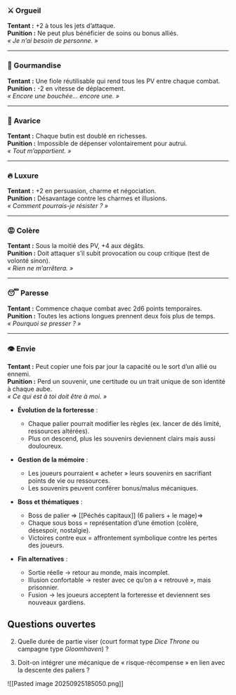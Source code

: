 ### ⚔️ Orgueil

**Tentant :** +2 à tous les jets d’attaque.  
**Punition :** Ne peut plus bénéficier de soins ou bonus alliés.  
_« Je n’ai besoin de personne. »_

---

### 🍖 Gourmandise

**Tentant :** Une fiole réutilisable qui rend tous les PV entre chaque combat.  
**Punition :** -2 en vitesse de déplacement.  
_« Encore une bouchée… encore une. »_

---

### 💎 Avarice

**Tentant :** Chaque butin est doublé en richesses.  
**Punition :** Impossible de dépenser volontairement pour autrui.  
_« Tout m’appartient. »_

---

### 🔥 Luxure

**Tentant :** +2 en persuasion, charme et négociation.  
**Punition :** Désavantage contre les charmes et illusions.  
_« Comment pourrais-je résister ? »_

---

### 😡 Colère

**Tentant :** Sous la moitié des PV, +4 aux dégâts.  
**Punition :** Doit attaquer s’il subit provocation ou coup critique (test de volonté sinon).  
_« Rien ne m’arrêtera. »_

---

### 😴 Paresse

**Tentant :** Commence chaque combat avec 2d6 points temporaires.  
**Punition :** Toutes les actions longues prennent deux fois plus de temps.  
_« Pourquoi se presser ? »_

---

### 👁️ Envie

**Tentant :** Peut copier une fois par jour la capacité ou le sort d’un allié ou ennemi.  
**Punition :** Perd un souvenir, une certitude ou un trait unique de son identité à chaque aube.  
_« Ce qui est à toi doit être à moi. »_ 

- **Évolution de la forteresse** :
    - Chaque palier pourrait modifier les règles (ex. lancer de dés limité, ressources altérées).
    - Plus on descend, plus les souvenirs deviennent clairs mais aussi douloureux.

- **Gestion de la mémoire** :
    - Les joueurs pourraient « acheter » leurs souvenirs en sacrifiant points de vie ou ressources.
    - Les souvenirs peuvent conférer bonus/malus mécaniques.

- **Boss et thématiques** :
	- Boss de palier => [[Péchés capitaux]] (6 paliers + le mage)=> 
    - Chaque sous boss = représentation d’une émotion (colère, désespoir, nostalgie).
    - Victoires contre eux = affrontement symbolique contre les pertes des joueurs.

- **Fin alternatives** :
    - Sortie réelle → retour au monde, mais incomplet.
    - Illusion confortable → rester avec ce qu’on a « retrouvé », mais prisonnier.
    - Fusion → les joueurs acceptent la forteresse et deviennent ses nouveaux gardiens.



## **Questions ouvertes**

2. Quelle durée de partie viser (court format type _Dice Throne_ ou campagne type _Gloomhaven_) ?
    
4. Doit-on intégrer une mécanique de « risque-récompense » en lien avec la descente des paliers ?


![[Pasted image 20250925185050.png]]